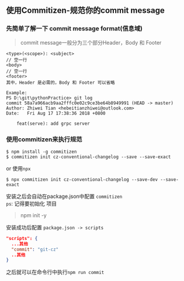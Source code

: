 ## 使用Commitizen-规范你的commit message

### 先简单了解一下 commit message format(信息域)
> commit message一般分为三个部分Header，Body 和 Footer
```
<type>(<scope>): <subject>
// 空一行
<body>
// 空一行
<footer>
其中，Header 是必需的，Body 和 Footer 可以省略

Example:
PS D:\git\pythonPractice> git log
commit 58a7a966acb9aa2fffc0e02c9ce3be64b8949991 (HEAD -> master)
Author: Zhiwei Tian <hebeitianzhiwei@outlook.com>
Date:   Fri Aug 17 17:38:36 2018 +0800

    feat(serve): add grpc server

```

### 使用commitizen来执行规范

```
$ npm install -g commitizen  
$ commitizen init cz-conventional-changelog --save --save-exact
```
or 使用`npx`
```
$ npx commitizen init cz-conventional-changelog --save-dev --save-exact
```
 安装之后会自动在package.json中配置 `commitizen`  
`ps`: 记得要初始化 项目  
> npm init -y

安装成功后配置 `package.json -> scripts `

```JSON
"scripts": {
  ...其他
  "commit": "git-cz"
  ..其他
}
```

之后就可以在命令行中执行`npm run commit`

